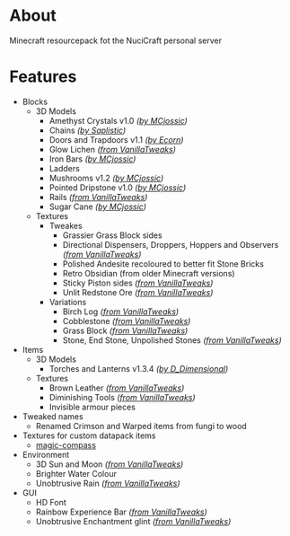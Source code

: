 # About

Minecraft resourcepack fot the NuciCraft personal server

# Features

- Blocks
    - 3D Models
        - Amethyst Crystals v1.0 _([by MCjossic](https://curseforge.com/minecraft/texture-packs/three-dimensional-amethyst-crystals))_
        - Chains _([by Saplistic](https://planetminecraft.com/texture-pack/3d-chains))_
        - Doors and Trapdoors v1.1 _([by Ecorn](https://planetminecraft.com/texture-pack/3d-doors-amp-trapdoors))_
        - Glow Lichen _([from VanillaTweaks](https://vanillatweaks.net/picker/resource-packs))_
        - Iron Bars _([by MCjossic](https://curseforge.com/minecraft/texture-packs/three-dimensional-iron-bars))_
        - Ladders
        - Mushrooms v1.2 _([by MCjossic](https://curseforge.com/minecraft/texture-packs/three-dimensional-mushrooms))_
        - Pointed Dripstone v1.0 _([by MCjossic](https://curseforge.com/minecraft/texture-packs/three-dimensional-pointed-dripstone))_
        - Rails _([from VanillaTweaks](https://vanillatweaks.net/picker/resource-packs))_
        - Sugar Cane _([by MCjossic](https://curseforge.com/minecraft/texture-packs/three-dimensional-sugar-cane))_
    - Textures
        - Tweakes
            - Grassier Grass Block sides
            - Directional Dispensers, Droppers, Hoppers and Observers _([from VanillaTweaks](https://vanillatweaks.net/picker/resource-packs))_
            - Polished Andesite recoloured to better fit Stone Bricks
            - Retro Obsidian (from older Minecraft versions)
            - Sticky Piston sides _([from VanillaTweaks](https://vanillatweaks.net/picker/resource-packs))_
            - Unlit Redstone Ore _([from VanillaTweaks](https://vanillatweaks.net/picker/resource-packs))_
        - Variations
            - Birch Log _([from VanillaTweaks](https://vanillatweaks.net/picker/resource-packs))_
            - Cobblestone _([from VanillaTweaks](https://vanillatweaks.net/picker/resource-packs))_
            - Grass Block _([from VanillaTweaks](https://vanillatweaks.net/picker/resource-packs))_
            - Stone, End Stone, Unpolished Stones _([from VanillaTweaks](https://vanillatweaks.net/picker/resource-packs))_
- Items
    - 3D Models
        - Torches and Lanterns v1.3.4 _([by D_Dimensional](https://planetminecraft.com/texture-pack/3d-hand-torch))_
    - Textures
        - Brown Leather _([from VanillaTweaks](https://vanillatweaks.net/picker/resource-packs))_
        - Diminishing Tools _([from VanillaTweaks](https://vanillatweaks.net/picker/resource-packs))_
        - Invisible armour pieces
- Tweaked names
    - Renamed Crimson and Warped items from fungi to wood
- Textures for custom datapack items
    - [magic-compass](https://github.com/hmlendea/mc-datapack-magic_compass)
- Environment
    - 3D Sun and Moon _([from VanillaTweaks](https://vanillatweaks.net/picker/resource-packs))_
    - Brighter Water Colour
    - Unobtrusive Rain _([from VanillaTweaks](https://vanillatweaks.net/picker/resource-packs))_
- GUI
    - HD Font
    - Rainbow Experience Bar _([from VanillaTweaks](https://vanillatweaks.net/picker/resource-packs))_
    - Unobtrusive Enchantment glint _([from VanillaTweaks](https://vanillatweaks.net/picker/resource-packs))_
